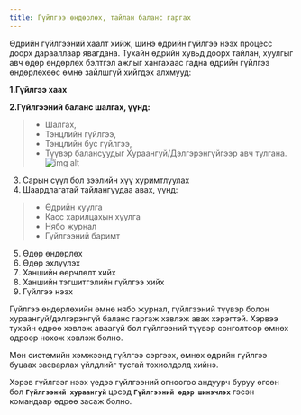 ```yaml
---
title: Гүйлгээ өндөрлөх, тайлан баланс гаргах
---
```

Өдрийн гүйлгээний хаалт хийж, шинэ өдрийн гүйлгээ нээх процесс доорх дарааллаар явагдана. Тухайн өдрийн хувьд доорх тайлан, хуулгыг авч өдөр өндөрлөх бэлтгэл ажлыг хангахаас гадна өдрийн гүйлгээ өндөрлөхөөс өмнө зайлшгүй хийгдэх алхмууд:

**1.Гүйлгээ хаах**

**2.Гүйлгээний баланс шалгах, үүнд:**
> - Шалгах, 
> - Тэнцлийн гүйлгээ, 
> - Тэнцлийн бус гүйлгээ, 
> - Түүвэр балансуудыг Хураангуй/Дэлгэрэнгүйгээр авч тулгана.
![img alt](/img/gbShalgah.png)
3.	Сарын сүүл бол зээлийн хүү хуримтлуулах 
4.	Шаардлагатай тайлангуудаа авах, үүнд:
> - Өдрийн хуулга 
> - Касс харилцахын хуулга
> - Нябо журнал
> - Гүйлгээний баримт
5.	Өдөр өндөрлөх
6.	Өдөр эхлүүлэх
7.	Ханшийн өөрчлөлт хийх
8.	Ханшийн тэгшитгэлийн гүйлгээ хийх
9.	Гүйлгээ нээх

Гүйлгээ өндөрлөхийн өмнө нябо журнал, гүйлгээний түүвэр болон хураангуй/дэлгэрэнгүй баланс гаргаж хэвлэж авах хэрэгтэй. Хэрвээ тухайн өдрөө хэвлэж аваагүй бол гүйлгээний түүвэр сонголтоор өмнөх өдрөөр нөхөж хэвлэж болно.

Мөн системийн хэмжээнд гүйлгээ сэргээх, өмнөх өдрийн гүйлгээ буцаах засварлах үйлдлийг тусгай тохиолдолд хийнэ.

Хэрэв гүйлгээг нээх үедээ гүйлгээний огноогоо андуурч буруу өгсөн бол **`Гүйлгээний хураангуй`** цэсэд **`Гүйлгээний өдөр шинэчлэх`** гэсэн командаар өдрөө засаж болно.




 